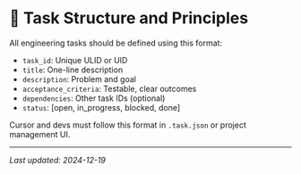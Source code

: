 # 🧩 Task Structure and Principles

All engineering tasks should be defined using this format:

- `task_id`: Unique ULID or UID
- `title`: One-line description
- `description`: Problem and goal
- `acceptance_criteria`: Testable, clear outcomes
- `dependencies`: Other task IDs (optional)
- `status`: [open, in_progress, blocked, done]

Cursor and devs must follow this format in `.task.json` or project management UI.

---
_Last updated: 2024-12-19_
